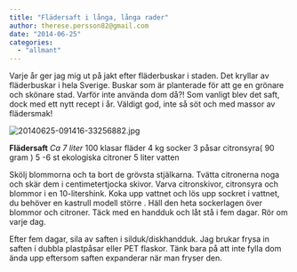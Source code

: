 ```yaml
---
title: "Flädersaft i långa, långa rader"
author: therese.persson82@gmail.com
date: "2014-06-25"
categories: 
  - "allmant"
---
```


Varje år ger jag mig ut på jakt efter fläderbuskar i staden. Det kryllar av fläderbuskar i hela Sverige. Buskar som är planterade för att ge en grönare och skönare stad. Varför inte använda dom då?! Som vanligt blev det saft, dock med ett nytt recept i år. Väldigt god, inte så söt och med massor av flädersmak!  
  
![20140625-091416-33256882.jpg](/static/img/20140625-091416-33256882.jpg)

**Flädersaft** _Ca 7 liter_ 100 klasar fläder 4 kg socker 3 påsar citronsyra( 90 gram ) 5 -6 st ekologiska citroner 5 liter vatten

Skölj blommorna och ta bort de grövsta stjälkarna. Tvätta citronerna noga och skär dem i centimetertjocka skivor. Varva citronskivor, citronsyra och blommor i en 10-litershink. Koka upp vattnet och lös upp sockret i vattnet, du behöver en kastrull modell större . Häll den heta sockerlagen över blommor och citroner. Täck med en handduk och låt stå i fem dagar. Rör om varje dag.

Efter fem dagar, sila av saften i silduk/diskhandduk. Jag brukar frysa in saften i dubbla plastpåsar eller PET flaskor. Tänk bara på att inte fylla dom ända upp eftersom saften expanderar när man fryser den.
